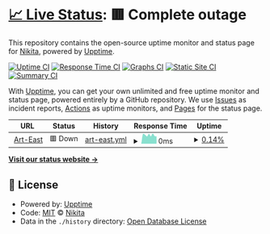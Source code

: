 # [📈 Live Status](https://Nikitastore.github.io/Upptime): <!--live status--> **🟥 Complete outage**

This repository contains the open-source uptime monitor and status page for [Nikita](https://Nikitastore.github.io/Upptime), powered by [Upptime](https://github.com/upptime/upptime).

[![Uptime CI](https://github.com/koj-co/upptime/workflows/Uptime%20CI/badge.svg)](https://github.com/koj-co/upptime/actions?query=workflow%3A%22Uptime+CI%22)
[![Response Time CI](https://github.com/koj-co/upptime/workflows/Response%20Time%20CI/badge.svg)](https://github.com/koj-co/upptime/actions?query=workflow%3A%22Response+Time+CI%22)
[![Graphs CI](https://github.com/koj-co/upptime/workflows/Graphs%20CI/badge.svg)](https://github.com/koj-co/upptime/actions?query=workflow%3A%22Graphs+CI%22)
[![Static Site CI](https://github.com/koj-co/upptime/workflows/Static%20Site%20CI/badge.svg)](https://github.com/koj-co/upptime/actions?query=workflow%3A%22Static+Site+CI%22)
[![Summary CI](https://github.com/koj-co/upptime/workflows/Summary%20CI/badge.svg)](https://github.com/koj-co/upptime/actions?query=workflow%3A%22Summary+CI%22)

With [Upptime](https://upptime.js.org), you can get your own unlimited and free uptime monitor and status page, powered entirely by a GitHub repository. We use [Issues](https://github.com/Nikitastore/Upptime/issues) as incident reports, [Actions](https://github.com/Nikitastore/Upptime/actions) as uptime monitors, and [Pages](https://Nikitastore.github.io/Upptime) for the status page.

<!--start: status pages-->
<!-- This summary is generated by Upptime (https://github.com/upptime/upptime) -->
<!-- Do not edit this manually, your changes will be overwritten -->
<!-- prettier-ignore -->
| URL | Status | History | Response Time | Uptime |
| --- | ------ | ------- | ------------- | ------ |
| <img alt="" src="https://favicons.githubusercontent.com/www.art-east.ru" height="13"> [Art-East](hhttps://www.art-east.ru/) | 🟥 Down | [art-east.yml](https://github.com/Nikitastore/Upptime/commits/master/history/art-east.yml) | <details><summary><img alt="Response time graph" src="./graphs/art-east/response-time-week.png" height="20"> 0ms</summary><br><a href="https://Nikitastore.github.io/Upptime/history/art-east"><img alt="Response time 0" src="https://img.shields.io/endpoint?url=https%3A%2F%2Fraw.githubusercontent.com%2FNikitastore%2FUpptime%2Fmaster%2Fapi%2Fart-east%2Fresponse-time.json"></a><br><a href="https://Nikitastore.github.io/Upptime/history/art-east"><img alt="24-hour response time 0" src="https://img.shields.io/endpoint?url=https%3A%2F%2Fraw.githubusercontent.com%2FNikitastore%2FUpptime%2Fmaster%2Fapi%2Fart-east%2Fresponse-time-day.json"></a><br><a href="https://Nikitastore.github.io/Upptime/history/art-east"><img alt="7-day response time 0" src="https://img.shields.io/endpoint?url=https%3A%2F%2Fraw.githubusercontent.com%2FNikitastore%2FUpptime%2Fmaster%2Fapi%2Fart-east%2Fresponse-time-week.json"></a><br><a href="https://Nikitastore.github.io/Upptime/history/art-east"><img alt="30-day response time 0" src="https://img.shields.io/endpoint?url=https%3A%2F%2Fraw.githubusercontent.com%2FNikitastore%2FUpptime%2Fmaster%2Fapi%2Fart-east%2Fresponse-time-month.json"></a><br><a href="https://Nikitastore.github.io/Upptime/history/art-east"><img alt="1-year response time 0" src="https://img.shields.io/endpoint?url=https%3A%2F%2Fraw.githubusercontent.com%2FNikitastore%2FUpptime%2Fmaster%2Fapi%2Fart-east%2Fresponse-time-year.json"></a></details> | <details><summary><a href="https://Nikitastore.github.io/Upptime/history/art-east">0.14%</a></summary><a href="https://Nikitastore.github.io/Upptime/history/art-east"><img alt="All-time uptime 0.14%" src="https://img.shields.io/endpoint?url=https%3A%2F%2Fraw.githubusercontent.com%2FNikitastore%2FUpptime%2Fmaster%2Fapi%2Fart-east%2Fuptime.json"></a><br><a href="https://Nikitastore.github.io/Upptime/history/art-east"><img alt="24-hour uptime 0.14%" src="https://img.shields.io/endpoint?url=https%3A%2F%2Fraw.githubusercontent.com%2FNikitastore%2FUpptime%2Fmaster%2Fapi%2Fart-east%2Fuptime-day.json"></a><br><a href="https://Nikitastore.github.io/Upptime/history/art-east"><img alt="7-day uptime 0.14%" src="https://img.shields.io/endpoint?url=https%3A%2F%2Fraw.githubusercontent.com%2FNikitastore%2FUpptime%2Fmaster%2Fapi%2Fart-east%2Fuptime-week.json"></a><br><a href="https://Nikitastore.github.io/Upptime/history/art-east"><img alt="30-day uptime 0.14%" src="https://img.shields.io/endpoint?url=https%3A%2F%2Fraw.githubusercontent.com%2FNikitastore%2FUpptime%2Fmaster%2Fapi%2Fart-east%2Fuptime-month.json"></a><br><a href="https://Nikitastore.github.io/Upptime/history/art-east"><img alt="1-year uptime 0.14%" src="https://img.shields.io/endpoint?url=https%3A%2F%2Fraw.githubusercontent.com%2FNikitastore%2FUpptime%2Fmaster%2Fapi%2Fart-east%2Fuptime-year.json"></a></details>

<!--end: status pages-->

[**Visit our status website →**](https://Nikitastore.github.io/Upptime)

## 📄 License

- Powered by: [Upptime](https://github.com/upptime/upptime)
- Code: [MIT](./LICENSE) © [Nikita](https://Nikitastore.github.io/Upptime)
- Data in the `./history` directory: [Open Database License](https://opendatacommons.org/licenses/odbl/1-0/)
